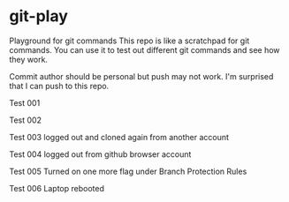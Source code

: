 # git-play
Playground for git commands
This repo is like a scratchpad for git commands. You can use it to test out different git commands and see how they work.

Commit author should be personal but push may not work.
I'm surprised that I can push to this repo.

Test 001

Test 002

Test 003 logged out and cloned again from another account

Test 004 logged out from github browser account

Test 005 Turned on one more flag under Branch Protection Rules

Test 006 Laptop rebooted

